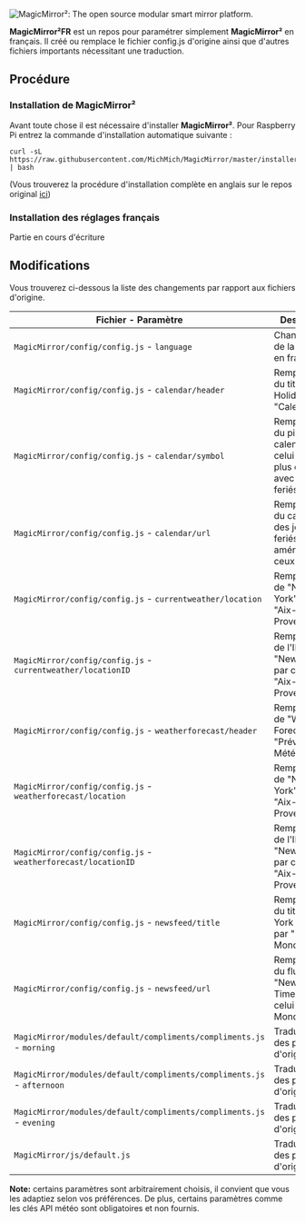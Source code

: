 ![MagicMirror²: The open source modular smart mirror platform. ](https://github.com/MichMich/MagicMirror/blob/master/.github/header.png)

**MagicMirror²FR** est un repos pour paramétrer simplement **MagicMirror²** en français. Il créé ou remplace le fichier config.js d'origine ainsi que d'autres fichiers importants nécessitant une traduction.

## Procédure

### Installation de MagicMirror²
Avant toute chose il est nécessaire d'installer **MagicMirror²**. Pour Raspberry Pi entrez la commande d'installation automatique suivante :
````
curl -sL https://raw.githubusercontent.com/MichMich/MagicMirror/master/installers/raspberry.sh | bash
````

(Vous trouverez la procédure d'installation complète en anglais sur le repos original [ici](https://github.com/MichMich/MagicMirror))

### Installation des réglages français
Partie en cours d'écriture

## Modifications

Vous trouverez ci-dessous la liste des changements par rapport aux fichiers d'origine.

| **Fichier** - **Paramètre** | **Description** |
| --- | --- |
| `MagicMirror/config/config.js` - `language` | Changement de la langue en français |
| `MagicMirror/config/config.js` - `calendar/header` | Remplacement du titre "US Holidays" par "Calendrier" |
| `MagicMirror/config/config.js` - `calendar/symbol` | Remplacement du picto du calendrier par celui du soleil, plus en accord avec les jours feriés |
| `MagicMirror/config/config.js` - `calendar/url` | Remplacement du calendrier des jours feriés américains par ceux français |
| `MagicMirror/config/config.js` - `currentweather/location` | Remplacement de "New-York" par "Aix-en-Provence" |
| `MagicMirror/config/config.js` - `currentweather/locationID` | Remplacement de l'ID de "New-York" par celui de "Aix-en-Provence" |
| `MagicMirror/config/config.js` - `weatherforecast/header` | Remplacement de "Weather Forecast" par "Prévisions Météo" |
| `MagicMirror/config/config.js` - `weatherforecast/location` | Remplacement de "New-York" par "Aix-en-Provence" |
| `MagicMirror/config/config.js` - `weatherforecast/locationID` | Remplacement de l'ID de "New-York" par celui de "Aix-en-Provence" |
| `MagicMirror/config/config.js` - `newsfeed/title` | Remplacement du titre "New-York Times" par "Le Monde" |
| `MagicMirror/config/config.js` - `newsfeed/url` | Remplacement du flux RSS du "New-York Times" par celui de "Le Monde" |
| `MagicMirror/modules/default/compliments/compliments.js` - `morning` | Traduction des phrases d'origine |
| `MagicMirror/modules/default/compliments/compliments.js` - `afternoon` | Traduction des phrases d'origine |
| `MagicMirror/modules/default/compliments/compliments.js` - `evening` | Traduction des phrases d'origine |
| `MagicMirror/js/default.js` | Traduction des phrases d'origine |

**Note:** certains paramètres sont arbitrairement choisis, il convient que vous les adaptiez selon vos préférences. De plus, certains paramètres comme les clés API météo sont obligatoires et non fournis.
